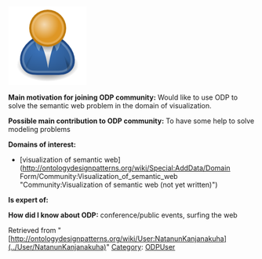 [![Image:ODPUser.png](../images/a/a6/ODPUser.png)](../Image/ODPUser.png "Image:ODPUser.png")




  





__Main motivation for joining ODP community:__ Would like to use ODP to solve the semantic web problem in the domain of visualization.


__Possible main contribution to ODP community:__ To have some help to solve modeling problems


__Domains of interest:__



* [visualization of semantic web](http://ontologydesignpatterns.org/wiki/Special:AddData/Domain Form/Community:Visualization_of_semantic_web "Community:Visualization of semantic web (not yet written)")


__Is expert of:__


  

__How did I know about ODP:__ conference/public events, surfing the web






Retrieved from "[http://ontologydesignpatterns.org/wiki/User:NatanunKanjanakuha](../User/NatanunKanjanakuha)"
 [Category](http://ontologydesignpatterns.org/wiki/Special:Categories "Special:Categories"): [ODPUser](../Category/ODPUser "Category:ODPUser")